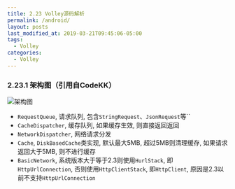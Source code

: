 ```yaml
---
title: 2.23 Volley源码解析
permalink: /android/
layout: posts
last_modified_at: 2019-03-21T09:45:06-05:00
tags:
  - Volley
categories:
  - Volley
---
```


### 2.23.1 架构图（引用自CodeKK）

![架构图](https://raw.githubusercontent.com/android-cn/android-open-project-analysis/master/tool-lib/network/volley/image/design.png)

- `RequestQueue`, 请求队列, 包含`StringRequest`、`JsonRequest`等``
- `CacheDispatcher`, 缓存队列, 如果缓存生效, 则直接返回返回
- `NetworkDispatcher`, 网络请求分发
- `Cache`, `DiskBasedCache`类实现, 默认最大5MB, 超过5MB则清理缓存, 如果请求返回大于5MB, 则不进行缓存
- `BasicNetwork`, 系统版本大于等于2.3则使用`HurlStack`, 即`HttpUrlConnection`, 否则使用`HttpClientStack`, 即`HttpClient`, 原因是2.3以前不支持`HttpUrlConnection`
